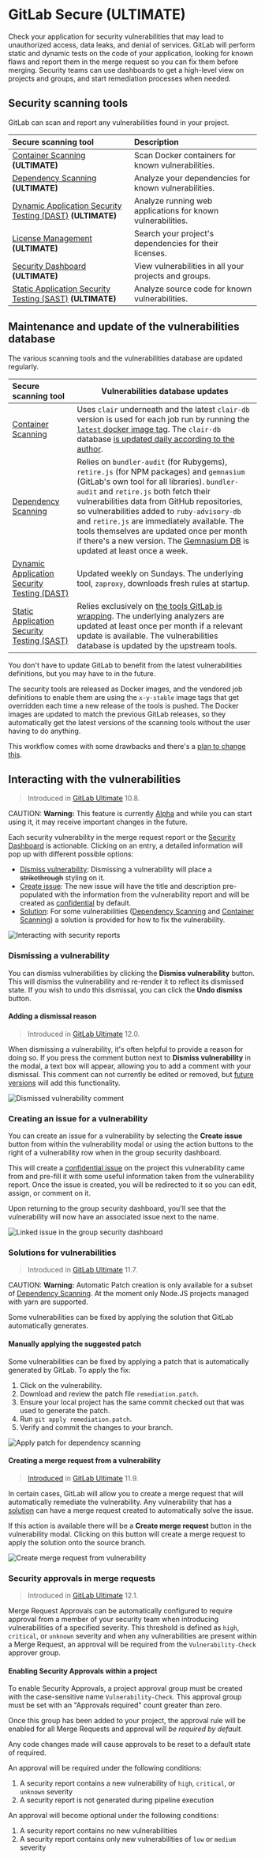 # GitLab Secure **(ULTIMATE)**

Check your application for security vulnerabilities that may lead to unauthorized access,
data leaks, and denial of services. GitLab will perform static and dynamic tests on the
code of your application, looking for known flaws and report them in the merge request
so you can fix them before merging. Security teams can use dashboards to get a
high-level view on projects and groups, and start remediation processes when needed.

## Security scanning tools

GitLab can scan and report any vulnerabilities found in your project.

| Secure scanning tool                                                         | Description                                                            |
|:-----------------------------------------------------------------------------|:-----------------------------------------------------------------------|
| [Container Scanning](container_scanning/index.md) **(ULTIMATE)**             | Scan Docker containers for known vulnerabilities.                      |
| [Dependency Scanning](dependency_scanning/index.md) **(ULTIMATE)**           | Analyze your dependencies for known vulnerabilities.                   |
| [Dynamic Application Security Testing (DAST)](dast/index.md) **(ULTIMATE)**  | Analyze running web applications for known vulnerabilities.            |
| [License Management](license_management/index.md) **(ULTIMATE)**             | Search your project's dependencies for their licenses.                 |
| [Security Dashboard](security_dashboard/index.md) **(ULTIMATE)**             | View vulnerabilities in all your projects and groups.                  |
| [Static Application Security Testing (SAST)](sast/index.md) **(ULTIMATE)**   | Analyze source code for known vulnerabilities.                         |

## Maintenance and update of the vulnerabilities database

The various scanning tools and the vulnerabilities database are updated regularly.

| Secure scanning tool                                         | Vulnerabilities database updates          |
|:-------------------------------------------------------------|-------------------------------------------|
| [Container Scanning](container_scanning/index.md)            | Uses `clair` underneath and the latest `clair-db` version is used for each job run by running the [`latest` docker image tag](https://gitlab.com/gitlab-org/gitlab-ee/blob/438a0a56dc0882f22bdd82e700554525f552d91b/lib/gitlab/ci/templates/Security/Container-Scanning.gitlab-ci.yml#L37). The `clair-db` database [is updated daily according to the author](https://github.com/arminc/clair-local-scan#clair-server-or-local). |
| [Dependency Scanning](dependency_scanning/index.md)          | Relies on `bundler-audit` (for Rubygems), `retire.js` (for NPM packages) and `gemnasium` (GitLab's own tool for all libraries). `bundler-audit` and `retire.js` both fetch their vulnerabilities data from GitHub repositories, so vulnerabilities added to `ruby-advisory-db` and `retire.js` are immediately available. The tools themselves are updated once per month if there's a new version. The [Gemnasium DB](https://gitlab.com/gitlab-org/security-products/gemnasium-db) is updated at least once a week. |
| [Dynamic Application Security Testing (DAST)](dast/index.md) | Updated weekly on Sundays. The underlying tool, `zaproxy`, downloads fresh rules at startup. |
| [Static Application Security Testing (SAST)](sast/index.md)  | Relies exclusively on [the tools GitLab is wrapping](sast/index.md#supported-languages-and-frameworks). The underlying analyzers are updated at least once per month if a relevant update is available. The vulnerabilities database is updated by the upstream tools. |

You don't have to update GitLab to benefit from the latest vulnerabilities definitions,
but you may have to in the future.

The security tools are released as Docker images, and the vendored job definitions
to enable them are using the `x-y-stable` image tags that get overridden each time a new
release of the tools is pushed. The Docker images are updated to match the
previous GitLab releases, so they automatically get the latest versions of the
scanning tools without the user having to do anything.

This workflow comes with some drawbacks and there's a
[plan to change this](https://gitlab.com/gitlab-org/gitlab-ee/issues/9725).

## Interacting with the vulnerabilities

> Introduced in [GitLab Ultimate](https://about.gitlab.com/pricing) 10.8.

CAUTION: **Warning:**
This feature is currently [Alpha](https://about.gitlab.com/handbook/product/#alpha-beta-ga) and while you can start using it, it may receive important changes in the future.

Each security vulnerability in the merge request report or the
[Security Dashboard](security_dashboard/index.md) is actionable. Clicking on an
entry, a detailed information will pop up with different possible options:

- [Dismiss vulnerability](#dismissing-a-vulnerability): Dismissing a vulnerability
  will place a <s>strikethrough</s> styling on it.
- [Create issue](#creating-an-issue-for-a-vulnerability): The new issue will
  have the title and description pre-populated with the information from the
  vulnerability report and will be created as [confidential](../project/issues/confidential_issues.md) by default.
- [Solution](#solutions-for-vulnerabilities): For some vulnerabilities
  ([Dependency Scanning](dependency_scanning/index.md) and [Container Scanning](container_scanning/index.md))
  a solution is provided for how to fix the vulnerability.

![Interacting with security reports](img/interactive_reports.png)

### Dismissing a vulnerability

You can dismiss vulnerabilities by clicking the **Dismiss vulnerability** button.
This will dismiss the vulnerability and re-render it to reflect its dismissed state.
If you wish to undo this dismissal, you can click the **Undo dismiss** button.

#### Adding a dismissal reason

> Introduced in [GitLab Ultimate](https://about.gitlab.com/pricing) 12.0.

When dismissing a vulnerability, it's often helpful to provide a reason for doing so.
If you press the comment button next to **Dismiss vulnerability** in the modal, a text box will appear, allowing you to add a comment with your dismissal.
This comment can not currently be edited or removed, but [future versions](https://gitlab.com/gitlab-org/gitlab-ee/issues/11721) will add this functionality.

![Dismissed vulnerability comment](img/dismissed_info.png)

### Creating an issue for a vulnerability

You can create an issue for a vulnerability by selecting the **Create issue**
button from within the vulnerability modal or using the action buttons to the right of
a vulnerability row when in the group security dashboard.

This will create a [confidential issue](../project/issues/confidential_issues.md)
on the project this vulnerability came from and pre-fill it with some useful
information taken from the vulnerability report. Once the issue is created, you
will be redirected to it so you can edit, assign, or comment on it.

Upon returning to the group security dashboard, you'll see that
the vulnerability will now have an associated issue next to the name.

![Linked issue in the group security dashboard](img/issue.png)

### Solutions for vulnerabilities

> Introduced in [GitLab Ultimate](https://about.gitlab.com/pricing) 11.7.

CAUTION: **Warning:**
Automatic Patch creation is only available for a subset of
[Dependency Scanning](dependency_scanning/index.md). At the moment only Node.JS
projects managed with yarn are supported.

Some vulnerabilities can be fixed by applying the solution that GitLab
automatically generates.

#### Manually applying the suggested patch

Some vulnerabilities can be fixed by applying a patch that is automatically
generated by GitLab. To apply the fix:

1. Click on the vulnerability.
1. Download and review the patch file `remediation.patch`.
1. Ensure your local project has the same commit checked out that was used to generate the patch.
1. Run `git apply remediation.patch`.
1. Verify and commit the changes to your branch.

![Apply patch for dependency scanning](img/vulnerability_solution.png)

#### Creating a merge request from a vulnerability

> [Introduced](https://gitlab.com/gitlab-org/gitlab-ee/issues/9224) in
  [GitLab Ultimate](https://about.gitlab.com/pricing) 11.9.

In certain cases, GitLab will allow you to create a merge request that will
automatically remediate the vulnerability. Any vulnerability that has a
[solution](#solutions-for-vulnerabilities) can have a merge request created to
automatically solve the issue.

If this action is available there will be a **Create merge request** button in the vulnerability modal.
Clicking on this button will create a merge request to apply the solution onto the source branch.

![Create merge request from vulnerability](img/create_issue_with_list_hover.png)

### Security approvals in merge requests

> Introduced in [GitLab Ultimate](https://about.gitlab.com/pricing) 12.1.

Merge Request Approvals can be automatically configured to require approval
from a member of your security team when introducing vulnerabilities of a
specified severity. This threshold is defined as `high`, `critical`, or `unknown`
severity and when any vulnerabilities are present within a Merge Request, an
approval will be required from the `Vulnerability-Check` approver group.

#### Enabling Security Approvals within a project

To enable Security Approvals, a project approval group must be created with
the case-sensitive name `Vulnerability-Check`. This approval group must be set
with an "Approvals required" count greater than zero.

Once this group has been added to your project, the approval rule will be enabled
for all Merge Requests and approval will *be required by default.*

Any code changes made will cause approvals to be reset to a default state of required.

An approval will be required under the following conditions:

1. A security report contains a new vulnerability of `high`, `critical`, or `unknown` severity
1. A security report is not generated during pipeline execution

An approval will become optional under the following conditions:

1. A security report contains no new vulnerabilities
1. A security report contains only new vulnerabilities of `low` or `medium` severity
